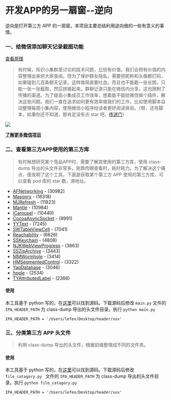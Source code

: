 # 开发APP的另一扇窗--逆向

逆向是打开第三方 APP 的一扇窗，本项目主要总结利用逆向做的一些有意义的事情。

### 一、给微信添加聊天记录截图功能

[查看原理](https://github.com/lefex/WeChatShot/wiki/%E7%BB%99%E5%BE%AE%E4%BF%A1%E6%B7%BB%E5%8A%A0%E8%81%8A%E5%A4%A9%E8%AE%B0%E5%BD%95%E6%88%AA%E5%9B%BE%E5%8A%9F%E8%83%BD)

> 有时候，知识小集群里讨论的技术问题，比较有价值，我们会把有价值的内容整理出来供大家查阅。但为了保护群友隐私，需要把昵称和头像都打码，如果碰到几百条聊天记录，这样做简直要吐血。而且也不能截一张长图，只能一张一张截取，然后拼接起来。群聊记录只能在微信内分享，这也限制了传播的渠道。为了提高小集成员工作效率，想着能不能给微信做个插件，解决这些问题。我们一直在追求如何更有效率做我们的工作，比如使用脚本自动整理每周小集内容，使用微信小程序给读者更好阅读体验。（呀，还有脚本，如果你还不知道，那肯定没有点 star 吧，[传送门](https://github.com/iOS-Tips/iOS-tech-set/tree/master/script)）

![](https://github.com/lefex/WeChatShot/blob/master/images/xiaoguo.gif?raw=true)

[**了解更多微信项目**](https://github.com/lefex/iWeChat)

### 二、查看第三方APP使用的第三方库

> 有时候想研究某个竞品APP时，需要了解其使用的第三方库，使用 class-dump 导出的头文件非常多，刚靠肉眼查看时，耗时耗力。为了解决这个痛点，便发明了这个工具。下面是获取某个第三方 APP 使用的第三方库，可以查看 pod 库的 star 数，源地址。

- [AFNetworking](https://github.com/AFNetworking/AFNetworking.git) - (30982)
- [Masonry](https://github.com/cloudkite/Masonry.git) - (16318)
- [MJRefresh](https://github.com/CoderMJLee/MJRefresh.git) - (11823)
- [Mantle](https://github.com/github/Mantle.git) - (10984)
- [iCarousel](https://github.com/nicklockwood/iCarousel.git) - (10440)
- [CocoaAsyncSocket](https://github.com/robbiehanson/CocoaAsyncSocket.git) - (9991)
- [YYText](https://github.com/ibireme/YYText.git) - (7245)
- [SWTableViewCell](https://github.com/CEWendel/SWTableViewCell.git) - (7041)
- [Reachability](https://github.com/tonymillion/Reachability.git) - (6626)
- [SSKeychain](https://github.com/soffes/sskeychain.git) - (4808)
- [NJKWebViewProgress](https://github.com/ninjinkun/NJKWebViewProgress.git) - (3863)
- [SSZipArchive](https://github.com/ZipArchive/ZipArchive.git) - (3443)
- [MMWormhole](https://github.com/mutualmobile/MMWormhole.git) - (3414)
- [HMSegmentedControl](https://github.com/HeshamMegid/HMSegmentedControl.git) - (3322)
- [YapDatabase](https://github.com/yaptv/YapDatabase.git) - (3046)
- [hpple](https://github.com/topfunky/hpple.git) - (2534)
- [TYAttributedLabel](https://github.com/12207480/TYAttributedLabel.git) - (2366)

#### 使用

本工具基于 python 写的，在[这里](https://github.com/lefex/WeChatShot/podlib/source)可以找到源码。下载源码后修改 `main.py` 文件的 `IPA_HEADER_PATH` 为 class-dump 导出的头文件目录。执行 `python main.py`

```
IPA_HEADER_PATH = '/Users/lefex/Desktop/header/xxx'
```


### 三、分类第三方 APP 头文件

> 利用 class-dump 导出的头文件，根据前缀整理成不同的文件夹。
 
#### 使用

本工具基于 python 写的，在[这里](https://github.com/lefex/WeChatShot/podlib/source)可以找到源码。下载源码后修改 `file_catagory.py ` 文件的 `IPA_HEADER_PATH` 为 class-dump 导出的头文件目录。执行 `python file_catagory.py `

```
IPA_HEADER_PATH = '/Users/lefex/Desktop/header/xxx'
```
